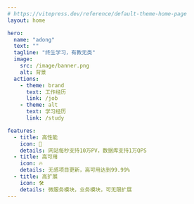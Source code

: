 ```yaml
---
# https://vitepress.dev/reference/default-theme-home-page
layout: home

hero:
  name: "adong"
  text: ""
  tagline: "终生学习，有教无类"
  image:
    src: /image/banner.png
    alt: 背景
  actions:
    - theme: brand
      text: 工作经历
      link: /job
    - theme: alt
      text: 学习经历
      link: /study

features:
  - title: 高性能
    icon: 🚀
    details: 网站每秒支持10万PV，数据库支持1万QPS
  - title: 高可用
    icon: 🔥
    details: 无感项目更新，高可用达到99.99%
  - title: 高扩展
    icon: 🛠️
    details: 微服务模块，业务模块，可无限扩展
---
```


